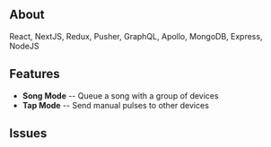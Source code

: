 ## About
React, NextJS, Redux, Pusher, GraphQL, Apollo, MongoDB, Express, NodeJS

## Features
- **Song Mode** -- Queue a song with a group of devices
- **Tap Mode** -- Send manual pulses to other devices

## Issues